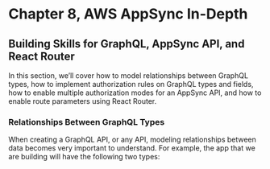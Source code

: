 
# Chapter 8, AWS AppSync In-Depth

## Building Skills for GraphQL, AppSync API, and React Router 

In this section, we’ll cover how to model relationships between
GraphQL types, how to implement authorization rules on GraphQL
types and fields, how to enable multiple authorization modes for an
AppSync API, and how to enable route parameters using React
Router.

### Relationships Between GraphQL Types

When creating a GraphQL API, or any API, modeling relationships
between data becomes very important to understand. For example,
the app that we are building will have the following two types:

